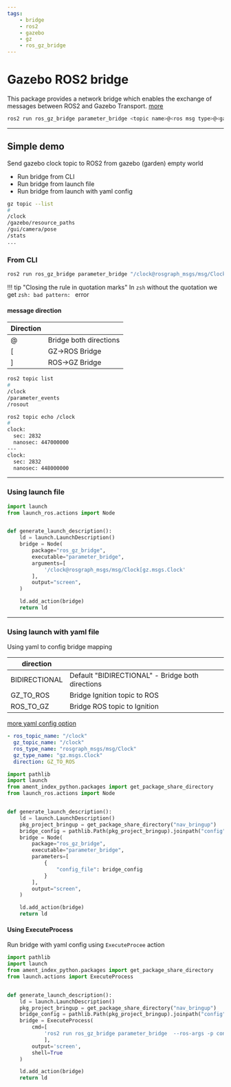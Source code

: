 ```yaml
---
tags:
    - bridge
    - ros2
    - gazebo
    - gz
    - ros_gz_bridge
---
```


# Gazebo ROS2 bridge

This package provides a network bridge which enables the exchange of messages between ROS2 and Gazebo Transport.
[more](https://github.com/gazebosim/ros_gz/blob/ros2/ros_gz_bridge/README.md)

```bash
ros2 run ros_gz_bridge parameter_bridge <topic name>@<ros msg type>@<gazebo msg type>
```

---

## Simple demo
Send gazebo clock topic to ROS2 
from gazebo (garden) empty world

- Run bridge from CLI
- Run bridge from launch file
- Run bridge from launch with yaml config


```bash title="gz topics"
gz topic --list
#
/clock
/gazebo/resource_paths
/gui/camera/pose
/stats
...
```

### From CLI

```bash title="run bridge from cli"
ros2 run ros_gz_bridge parameter_bridge "/clock@rosgraph_msgs/msg/Clock[gz.msgs.Clock"
```

!!! tip "Closing the rule in quotation marks"
    In `zsh` without the quotation we get `zsh: bad pattern: ` error


#### message direction

| Direction |                        |
| --------- | ---------------------- |
| @         | Bridge both directions |
| [         | GZ->ROS Bridge         |
| ]         | ROS->GZ Bridge         |


```bash title="ros2 topics"
ros2 topic list
#
/clock
/parameter_events
/rosout
```

```bash title="echo topic"
ros2 topic echo /clock
#
clock:
  sec: 2832
  nanosec: 447000000
---
clock:
  sec: 2832
  nanosec: 448000000
```

---

### Using launch file

```python title="bridge.launch.py"
import launch
from launch_ros.actions import Node


def generate_launch_description():
    ld = launch.LaunchDescription()
    bridge = Node(
        package="ros_gz_bridge",
        executable="parameter_bridge",
        arguments=[
            '/clock@rosgraph_msgs/msg/Clock[gz.msgs.Clock'
        ],
        output="screen",
    )

    ld.add_action(bridge)
    return ld
```

---

### Using launch with yaml file
Using yaml to config bridge mapping

| direction     |                                                  |
| ------------- | ------------------------------------------------ |
| BIDIRECTIONAL | Default "BIDIRECTIONAL" - Bridge both directions |
| GZ_TO_ROS     | Bridge Ignition topic to ROS                     |
| ROS_TO_GZ     | Bridge ROS topic to Ignition                     |

[more yaml config option](https://github.com/gazebosim/ros_gz/blob/humble/ros_gz_bridge/README.md#example-5-configuring-the-bridge-via-yaml)


```yaml title="bridge.yaml"
- ros_topic_name: "/clock"
  gz_topic_name: "/clock"
  ros_type_name: "rosgraph_msgs/msg/Clock"
  gz_type_name: "gz.msgs.Clock"
  direction: GZ_TO_ROS
```

```python title="bridge.launch.py"
import pathlib
import launch
from ament_index_python.packages import get_package_share_directory
from launch_ros.actions import Node


def generate_launch_description():
    ld = launch.LaunchDescription()
    pkg_project_bringup = get_package_share_directory("nav_bringup")
    bridge_config = pathlib.Path(pkg_project_bringup).joinpath("config", "gz_bridge.yaml").as_posix()
    bridge = Node(
        package="ros_gz_bridge",
        executable="parameter_bridge",
        parameters=[
            {
                "config_file": bridge_config
            }
        ],
        output="screen",
    )

    ld.add_action(bridge)
    return ld

```

#### Using  ExecuteProcess
Run bridge with yaml config using `ExecuteProcee` action

```python
import pathlib
import launch
from ament_index_python.packages import get_package_share_directory
from launch.actions import ExecuteProcess


def generate_launch_description():
    ld = launch.LaunchDescription()
    pkg_project_bringup = get_package_share_directory("nav_bringup")
    bridge_config = pathlib.Path(pkg_project_bringup).joinpath("config", "gz_bridge.yaml").as_posix()
    bridge = ExecuteProcess(
        cmd=[
            'ros2 run ros_gz_bridge parameter_bridge  --ros-args -p config_file:={}'.format(bridge_config)
            ],
        output='screen',
        shell=True
    )

    ld.add_action(bridge)
    return ld

```